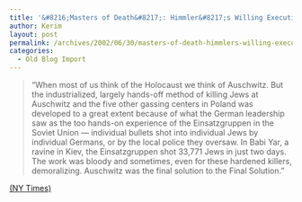 ```yaml
---
title: '&#8216;Masters of Death&#8217;: Himmler&#8217;s Willing Executioners'
author: Kerim
layout: post
permalink: /archives/2002/06/30/masters-of-death-himmlers-willing-executioners/
categories:
  - Old Blog Import
---
```


>   &#8220;When most of us think of the Holocaust we think of Auschwitz. But the industrialized, largely hands-off method of killing Jews at Auschwitz and the five other gassing centers in Poland was developed to a great extent because of what the German leadership saw as the too hands-on experience of the Einsatzgruppen in the Soviet Union &#8212; individual bullets shot into individual Jews by individual Germans, or by the local police they oversaw. In Babi Yar, a ravine in Kiev, the Einsatzgruppen shot 33,771 Jews in just two days. The work was bloody and sometimes, even for these hardened killers, demoralizing. Auschwitz was the final solution to the Final Solution.&#8221;


<a href="http://www.nytimes.com/2002/06/30/books/review/30REICHT.html" onclick="_gaq.push(['_trackEvent', 'outbound-article', 'http://www.nytimes.com/2002/06/30/books/review/30REICHT.html', '(NY Times)']);" >(NY Times)</a>

